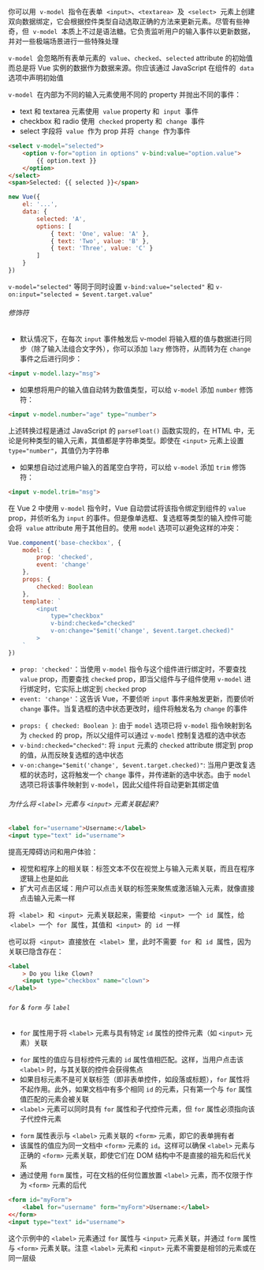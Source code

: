 你可以用  `v-model`  指令在表单  `<input>`、`<textarea>`  及  `<select>`  元素上创建双向数据绑定，它会根据控件类型自动选取正确的方法来更新元素。尽管有些神奇，但  `v-model`  本质上不过是语法糖。它负责监听用户的输入事件以更新数据，并对一些极端场景进行一些特殊处理

`v-model`  会忽略所有表单元素的  `value`、`checked`、`selected` attribute 的初始值而总是将 Vue 实例的数据作为数据来源。你应该通过 JavaScript 在组件的  `data`  选项中声明初始值

`v-model`  在内部为不同的输入元素使用不同的 property 并抛出不同的事件：

- text 和 textarea 元素使用  `value` property 和  `input`  事件
- checkbox 和 radio 使用  `checked` property 和  `change`  事件
- select 字段将  `value`  作为 prop 并将  `change`  作为事件

```html
<select v-model="selected">
	<option v-for="option in options" v-bind:value="option.value">
		{{ option.text }}
	</option>
</select>
<span>Selected: {{ selected }}</span>
```

```JavaScript
new Vue({
	el: '...',
	data: {
		selected: 'A',
		options: [
			{ text: 'One', value: 'A' },
			{ text: 'Two', value: 'B' },
			{ text: 'Three', value: 'C' }
		]
	}
})
```

`v-model="selected"` 等同于同时设置 `v-bind:value="selected"` 和 `v-on:input="selected = $event.target.value"`

###### 修饰符

- 默认情况下，在每次 `input` 事件触发后 v-model 将输入框的值与数据进行同步（除了输入法组合文字外），你可以添加 `lazy` 修饰符，从而转为在 `change` 事件之后进行同步：

```html
<input v-model.lazy="msg">
```

- 如果想将用户的输入值自动转为数值类型，可以给 `v-model` 添加 `number` 修饰符：

```html
<input v-model.number="age" type="number">
```

上述转换过程是通过 JavaScript 的 `parseFloat()` 函数实现的，在 HTML 中，无论是何种类型的输入元素，其值都是字符串类型。即使在 `<input>` 元素上设置 `type="number"`，其值仍为字符串

* 如果想自动过滤用户输入的首尾空白字符，可以给 `v-model` 添加 `trim` 修饰符：

```html
<input v-model.trim="msg">
```

在 Vue 2 中使用 `v-model` 指令时，Vue 自动尝试将该指令绑定到组件的 `value` prop，并侦听名为 `input` 的事件。但是像单选框、复选框等类型的输入控件可能会将  `value` attribute 用于其他目的。使用 `model` 选项可以避免这样的冲突：

```JavaScript
Vue.component('base-checkbox', {
	model: {
		prop: 'checked',
		event: 'change'
	},
	props: {
		checked: Boolean
	},
	template: `
		<input
			type="checkbox"
			v-bind:checked="checked"
			v-on:change="$emit('change', $event.target.checked)"
		>
	`
})
```

- `prop: 'checked'`：当使用 `v-model` 指令与这个组件进行绑定时，不要查找 `value` prop，而要查找 `checked` prop，即当父组件与子组件使用 `v-model` 进行绑定时，它实际上绑定到 `checked` prop
- `event: 'change'`：这告诉 Vue，不要侦听 `input` 事件来触发更新，而要侦听 `change` 事件。当复选框的选中状态更改时，组件将触发名为 `change` 的事件

* `props: { checked: Boolean }`: 由于 `model` 选项已将 `v-model` 指令映射到名为 `checked` 的 prop，所以父组件可以通过 `v-model` 控制复选框的选中状态
* `v-bind:checked="checked"`: 将 `input` 元素的 `checked` attribute 绑定到 prop 的值，从而反映复选框的选中状态
* `v-on:change="$emit('change', $event.target.checked)"`: 当用户更改复选框的状态时，这将触发一个 `change` 事件，并传递新的选中状态。由于 `model` 选项已将该事件映射到 `v-model`，因此父组件将自动更新其绑定值

###### 为什么将 `<label>` 元素与 `<input>` 元素关联起来?

```html
<label for="username">Username:</label>
<input type="text" id="username">
```

提高无障碍访问和用户体验：

- 视觉和程序上的相关联：标签文本不仅在视觉上与输入元素关联，而且在程序逻辑上也是如此
- 扩大可点击区域：用户可以点击关联的标签来聚焦或激活输入元素，就像直接点击输入元素一样

将  `<label>`  和  `<input>`  元素关联起来，需要给  `<input>`  一个  `id`  属性，给  `<label>`  一个  `for`  属性，其值和  `<input>`  的  `id`  一样

也可以将  `<input>`  直接放在  `<label>`  里，此时不需要  `for`  和  `id`  属性，因为关联已隐含存在：

```html
<label
	> Do you like Clown?
	<input type="checkbox" name="clown">
</label>
```

###### `for` & `form` 与 `label`

- `for` 属性用于将 `<label>` 元素与具有特定 `id` 属性的控件元素（如 `<input>` 元素）关联

* `for` 属性的值应与目标控件元素的 `id` 属性值相匹配。这样，当用户点击该 `<label>` 时，与其关联的控件会获得焦点
* 如果目标元素不是可关联标签（即非表单控件，如段落或标题），`for` 属性将不起作用。此外，如果文档中有多个相同 `id` 的元素，只有第一个与 `for` 属性值匹配的元素会被关联
* `<label>` 元素可以同时具有 `for` 属性和子代控件元素，但 `for` 属性必须指向该子代控件元素

- `form` 属性表示与 `<label>` 元素关联的 `<form>` 元素，即它的表单拥有者
- 该属性的值应为同一文档中 `<form>` 元素的 `id`。这样可以确保 `<label>` 元素与正确的 `<form>` 元素关联，即使它们在 DOM 结构中不是直接的祖先和后代关系
- 通过使用 `form` 属性，可在文档的任何位置放置 `<label>` 元素，而不仅限于作为 `<form>` 元素的后代

```html
<form id="myForm">
	<label for="username" form="myForm">Username:</label>
<</form>
<input type="text" id="username">
```

这个示例中的 `<label>` 元素通过 `for` 属性与 `<input>` 元素关联，并通过 `form` 属性与 `<form>` 元素关联。注意 `<label>` 元素和 `<input>` 元素不需要是相邻的元素或在同一层级
